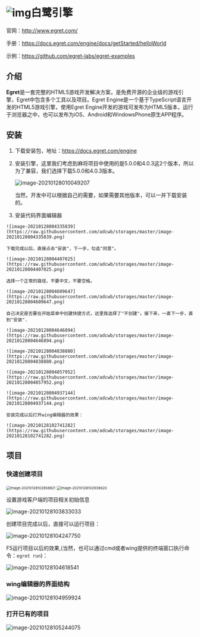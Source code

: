 # ![img](https://raw.githubusercontent.com/adcwb/storages/master/logo-1611765040812.png)白鹭引擎

官网：http://www.egret.com/

手册：https://docs.egret.com/engine/docs/getStarted/helloWorld

示例：https://github.com/egret-labs/egret-examples



## 介绍

**Egret**是一套完整的HTML5游戏开发解决方案，是免费开源的企业级的游戏引擎，Egret中包含多个工具以及项目。Egret Engine是一个基于TypeScript语言开发的HTML5游戏引擎，使用Egret Engine开发的游戏可发布为HTML5版本，运行于浏览器之中，也可以发布为iOS、Android和WindowsPhone原生APP程序。



## 安装

1.  下载安装包，地址：https://docs.egret.com/engine

2.  安装引擎，这里我们考虑到麻将项目中使用的是5.0.0和4.0.3这2个版本，所以为了兼容，我们选择下载5.0.0和4.0.3版本。

    ![image-20210128010049207](https://raw.githubusercontent.com/adcwb/storages/master/image-20210128010049207.png)

    当然，开发中可以根据自己的需要，如果需要其他版本，可以一并下载安装的。

3.   安装代码界面编辑器

    ![image-20210128004335839](https://raw.githubusercontent.com/adcwb/storages/master/image-20210128004335839.png)

    下载完成以后，直接点击"安装"，下一步，勾选"同意"。

    ![image-20210128004407025](https://raw.githubusercontent.com/adcwb/storages/master/image-20210128004407025.png)

    选择一个正常的路径，不要中文，不要空格。

    ![image-20210128004609647](https://raw.githubusercontent.com/adcwb/storages/master/image-20210128004609647.png)

    自己决定是否要在开始菜单中创建快捷方式，这里我选择了"不创建"。接下来，一直下一步，直到"安装".

    ![image-20210128004646894](https://raw.githubusercontent.com/adcwb/storages/master/image-20210128004646894.png)

    ![image-20210128004838880](https://raw.githubusercontent.com/adcwb/storages/master/image-20210128004838880.png)

    ![image-20210128004857952](https://raw.githubusercontent.com/adcwb/storages/master/image-20210128004857952.png)

    ![image-20210128004937144](https://raw.githubusercontent.com/adcwb/storages/master/image-20210128004937144.png)
    
    安装完成以后打开wing编辑器的效果：
    
    ![image-20210128102741282](https://raw.githubusercontent.com/adcwb/storages/master/image-20210128102741282.png)

## 项目

### 快速创建项目

<img src="https://raw.githubusercontent.com/adcwb/storages/master/image-20210128102858821.png" alt="image-20210128102858821" style="zoom: 67%;" />

<img src="https://raw.githubusercontent.com/adcwb/storages/master/image-20210128102939620.png" alt="image-20210128102939620" style="zoom:67%;" />

设置游戏客户端的项目相关初始信息

![image-20210128103833033](https://raw.githubusercontent.com/adcwb/storages/master/image-20210128103833033.png)

创建项目完成以后，直接可以运行项目：

![image-20210128104247750](https://raw.githubusercontent.com/adcwb/storages/master/image-20210128104247750.png)

F5运行项目以后的效果,(当然，也可以通过cmd或者wing提供的终端窗口执行命令：`egret run`)：

![image-20210128104618541](https://raw.githubusercontent.com/adcwb/storages/master/image-20210128104618541.png)

### wing编辑器的界面结构

![image-20210128104959924](https://raw.githubusercontent.com/adcwb/storages/master/image-20210128104959924.png)

### 打开已有的项目

![image-20210128105244075](https://raw.githubusercontent.com/adcwb/storages/master/image-20210128105244075.png)